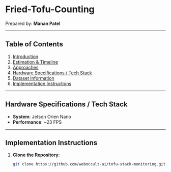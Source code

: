 # Fried-Tofu-Counting

Prepared by: **Manan Patel**

---

## Table of Contents
1. [Introduction](introduction.md)
2. [Estimation & Timeline](estimation.md)
3. [Approaches](approaches.md)
4. [Hardware Specifications / Tech Stack](#hardware-specifications--tech-stack)
5. [Dataset Information](dataset_info.md)
6. [Implementation Instructions](#implementation-instructions)

---

## Hardware Specifications / Tech Stack
- **System**: Jetson Orien Nano
- **Performance**: ~23 FPS

---

## Implementation Instructions

1. **Clone the Repository**:
   ```bash
   git clone https://github.com/weboccult-ai/tofu-stack-monitoring.git
